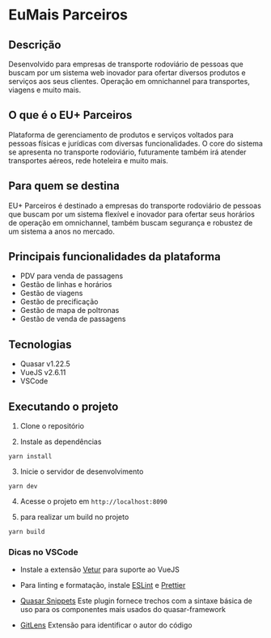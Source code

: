 # EuMais Parceiros

## Descrição 

Desenvolvido para empresas de transporte rodoviário de pessoas que buscam por um sistema web inovador para ofertar diversos produtos e serviços aos seus clientes.
Operação em omnichannel para transportes, viagens e muito mais.

## O que é o EU+ Parceiros

Plataforma de gerenciamento de produtos e serviços voltados para pessoas físicas e jurídicas com diversas funcionalidades. O core do sistema se apresenta no transporte rodoviário, futuramente também irá atender transportes aéreos, rede hoteleira e muito mais.

## Para quem se destina
EU+ Parceiros é destinado a empresas do transporte rodoviário de pessoas que buscam por um sistema flexível e inovador para ofertar seus horários de operação em omnichannel, também buscam segurança e robustez de um sistema a anos no mercado.

## Principais funcionalidades da plataforma
- PDV para venda de passagens
- Gestão de linhas e horários
- Gestão de viagens
- Gestão de precificação
- Gestão de mapa de poltronas
- Gestão de venda de passagens

## Tecnologias

- Quasar v1.22.5
- VueJS v2.6.11
- VSCode

## Executando o projeto

1. Clone o repositório

2. Instale as dependências

```
yarn install
```

3. Inicie o servidor de desenvolvimento 

```
yarn dev
```

4. Acesse o projeto em `http://localhost:8090`

5. para realizar um build no projeto

```
yarn build
```

### Dicas no VSCode

- Instale a extensão [Vetur](https://marketplace.visualstudio.com/items?itemName=octref.vetur) para suporte ao VueJS

- Para linting e formatação, instale [ESLint](https://marketplace.visualstudio.com/items?itemName=dbaeumer.vscode-eslint) e [Prettier](https://marketplace.visualstudio.com/items?itemName=esbenp.prettier-vscode)

- [Quasar Snippets](https://marketplace.visualstudio.com/items?itemName=abdelaziz18003.quasar-snippets) Este plugin fornece trechos com a sintaxe básica de uso para os componentes mais usados ​​​​do quasar-framework

- [GitLens](https://marketplace.visualstudio.com/items?itemName=eamodio.gitlens) Extensão para identificar o autor do código


